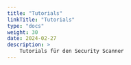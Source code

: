 ```yaml
---
title: "Tutorials"
linkTitle: "Tutorials"
type: "docs"
weight: 30
date: 2024-02-27
description: >
    Tutorials für den Security Scanner
---
```


